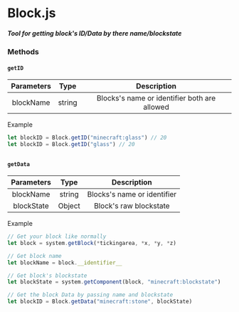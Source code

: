 # Block.js
##### Tool for getting block's ID/Data by there name/blockstate

### Methods
#### `getID`  
| Parameters | Type | Description |
|:------:|:------:|:------:|
| blockName    | string    | Blocks's name or identifier both are allowed |


Example
```javascript
let blockID = Block.getID("minecraft:glass") // 20
let blockID = Block.getID("glass") // 20
```

##

#### `getData`
| Parameters | Type | Description |
|:------:|:------:|:------:|
|    blockName    | string    | Blocks's name or identifier   |
|    blockState    |    Object    |  Block's raw blockstate |


Example
```javascript
// Get your block like normally
let block = system.getBlock(*tickingarea, *x, *y, *z)

// Get block name
let blockName = block.__identifier__

// Get block's blockstate
let blockState = system.getComponent(block, "minecraft:blockstate")

// Get the block Data by passing name and blockstate
let blockID = Block.getData("minecraft:stone", blockState)
```
